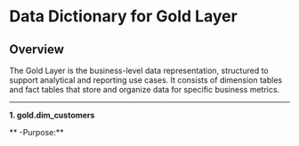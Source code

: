 # **Data Dictionary for Gold Layer**

## **Overview**

The Gold Layer is the business-level data representation, structured to support analytical and reporting use cases. 
It consists of dimension tables and fact tables that store and organize data for specific business metrics.

---------------------------------------------------------------------------------------------------------

**1. gold.dim_customers**

** -Purpose:** 
